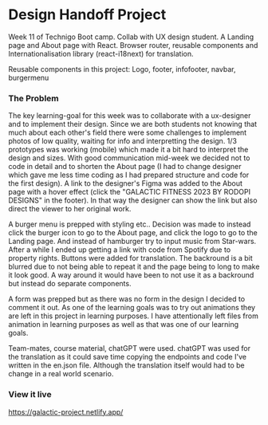 
# Design Handoff Project

Week 11 of Technigo Boot camp. Collab with UX design student. A Landing page and About page with React. Browser router, reusable components and Internationalisation library (react-i18next) for translation.

Reusable components in this project:
Logo, footer, infofooter, navbar, burgermenu


### The Problem

The key learning-goal for this week was to collaborate with a ux-designer and to implement their design. Since we are both students not knowing that much about each other's field there were some challenges to implement photos of low quality, waiting for info and interpretting the design. 1/3 prototypes was working (mobile) which made it a bit hard to interpret the design and sizes. With good communication mid-week we decided not to code in detail and to shorten the About page (I had to change designer which gave me less time coding as I had prepared structure and code for the first design). A link to the designer's Figma was added to the About page with a hover effect (click the "GALACTIC FITNESS 2023 BY RODOPI DESIGNS" in the footer). In that way the designer can show the link but also direct the viewer to her original work. 

A burger menu is prepped with styling etc.. Decision was made to instead click the burger icon to go to the About page, and click the logo to go to the Landing page. And instead of hamburger try to input music from Star-wars. After a while I ended up getting a link with code from Spotify due to property rights.  Buttons were added for translation. The backround is a bit blurred due to not being able to repeat it and the page being to long to make it look good. A way around it would have been to not use it as a backround but instead do separate components.  

A form was prepped but as there was no form in the design I decided to comment it out. As one of the learning goals was to try out animations they are left in this project in learning purposes. I have attentionally left files from animation in learning purposes as well as that was one of our learning goals.

Team-mates, course material, chatGPT were used. chatGPT was used for the translation as it could save time copying the endpoints and code I've written in the en.json file. Although the translation itself would had to be change in a real world scenario.



### View it live

https://galactic-project.netlify.app/
